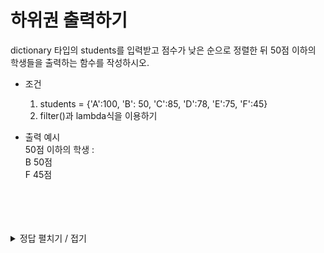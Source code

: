 # 하위권 출력하기
dictionary 타입의 students를 입력받고 점수가 낮은 순으로 정렬한 뒤 50점 이하의 학생들을 출력하는 함수를 작성하시오.
- 조건 
    1. students = {'A':100, 'B': 50, 'C':85, 'D':78, 'E':75, 'F':45}
    2. filter()과 lambda식을 이용하기
    
- 출력 예시 <br>
    50점 이하의 학생 :<br>
    B 50점<br>
    F 45점
<br>
<br>
<br>
<br>
<details>
<summary>정답 펼치기 / 접기</summary>

```python
students = {'A':100, 'B': 50, 'C':85, 'D':78, 'E':75, 'F':45}

def flunk_students(students):
    rank = sorted(students.items(), key=lambda x: x[1], reverse=True)
    flunk = list(filter(lambda x: x[1] <= 50 , rank))

    leng = len(students) - len(flunk)

    print('50점 이하의 학생 :')
    for i in range(len(flunk)):
        print(f'{flunk[i][0]} {flunk[i][1]}점')

flunk_students(students)
```
</details>